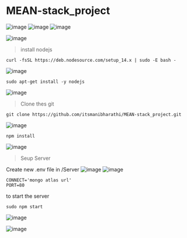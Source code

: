 # MEAN-stack_project

![image](https://github.com/itsmanibharathi/MEAN-stack_project/assets/76097762/d1e9c7ec-0911-402f-9da0-781e0ae11751)
![image](https://github.com/itsmanibharathi/MEAN-stack_project/assets/76097762/b6a44583-8447-45db-81f6-e6d28d9a06a0)
![image](https://github.com/itsmanibharathi/MEAN-stack_project/assets/76097762/f0fc81da-45c5-4bec-ba5d-ef4c15dc0d4b)

![image](https://github.com/itsmanibharathi/MEAN-stack_project/assets/76097762/9595cf91-b84d-4d52-b754-7791da7c86c7)
> install nodejs

```
curl -fsSL https://deb.nodesource.com/setup_14.x | sudo -E bash -
```
![image](https://github.com/itsmanibharathi/MEAN-stack_project/assets/76097762/478a1f40-2a7d-4ada-839d-620157b187d2)

```
sudo apt-get install -y nodejs
```
![image](https://github.com/itsmanibharathi/MEAN-stack_project/assets/76097762/38912792-139c-4691-b2c4-187572156156)

> Clone thes git

```
git clone https://github.com/itsmanibharathi/MEAN-stack_project.git
```
![image](https://github.com/itsmanibharathi/MEAN-stack_project/assets/76097762/c747996b-94e5-45cb-be58-7ceaf65bd44d)

`
npm install
`

![image](https://github.com/itsmanibharathi/MEAN-stack_project/assets/76097762/83929d03-d614-4eb0-918a-071729e9e28f)

> Seup Server

Create new .env file in /Server
![image](https://github.com/itsmanibharathi/MEAN-stack_project/assets/76097762/b0c97f6a-ffff-4d9f-93cf-4dd1e0f1f808)
![image](https://github.com/itsmanibharathi/MEAN-stack_project/assets/76097762/94de6ef7-b0f8-4fb5-8817-e9319dfe318f)

```
CONNECT='mongo atlas url'
PORT=80
```
to start the server

```
sudo npm start
```
![image](https://github.com/itsmanibharathi/MEAN-stack_project/assets/76097762/31de6445-2e88-4747-ba90-c718c0c5e447)


![image](https://github.com/itsmanibharathi/MEAN-stack_project/assets/76097762/4ff484c7-d1ad-433f-8ce9-458ce609ad02)
